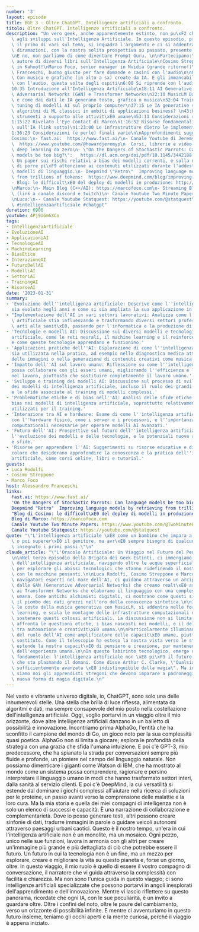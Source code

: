 ```yaml
---
number: '3'
layout: episode
title: BGE 3 - Oltre ChatGPT. Intelligenze artificiali a confronto.
titolo: Oltre ChatGPT. Intelligenze artificiali a confronto.
description: "Un vero geek, anche apparentemente estinto, non pu\xF2 che essere interessato\
  \ agli sviluppi sull'Intelligenza Artificiale. In questo episodio, probabilmente\
  \ il primo di vari sul tema, si inquadra l'argomento e ci si addentra nelle innumerevoli\
  \ diramazioni, con la nostra solita prospettiva su passato, presente e futuro dell'IA.\n\
  \nE no, non parliamo di come diventare Prompt Guru. \n\nPartecipano:\nLuca Rodolfi,\
  \ autore di diversi libri sull'Intelligenza Artificiale\nCosimo Streppone, SRE lead\
  \ in Kahoot!\nMarco Foco, senior manager in Nvidia (grande ritorno!)\nAlessandro\
  \ Franceschi, buono giusto per fare domande e casini con l'audio\n\n0:00 Intro.\
  \ Con musica e grafiche (in alto a sx) create da IA. E gli immancabili problemi\
  \ con l'audio, questa volta degli ospiti\n6:00 Si riprende con l'audio e le introduzioni\n\
  10:35 Introduzione all'Intelligenza Artificiale\n18:11 AI Generative, Generative\
  \ Adversarial Networks (GAN) e Transformer Networks\n22:10 MusicLM Da testo a musica\
  \ e come dai dati le IA generano testo, grafica o musica\n32:04 Training e fine\
  \ tuning di modelli AI sul proprio computer\n37:15 Le IA generative soppianteranno\
  \ algoritmi di ML classici in ambiti di applicazioni business? \n43:08 Le IA come\
  \ strumenti a supporto alle attivit\xE0 umane\n53:11 Considerazioni sul futuro dell'IA\n\
  1:15:22 Rivelato l'Eye Contact di Marco\n1:16:52 Risorse fondamentali per approfondire\
  \ sull'IA (link sotto)\n1:23:00 Le infrastrutture dietro le implementazioni IA\n\
  1:36:23 Considerazioni (e perle) finali varie\n\nApprofondimenti suggeriti:\n\n\
  Cosimo:\n- fast.ai:  https://www.fast.ai/\n- Canale Youtube di Jeremy Howard / Fast.ai:\
  \  https://www.youtube.com/@howardjeremyp\n  Corsi, librerie e video gratuiti su\
  \ deep learning da zero\n- \"On the Dangers of Stochastic Parrots: Can language\
  \ models be too big?\":   https://dl.acm.org/doi/pdf/10.1145/3442188.3445922\n \
  \ Un paper sui rischi relativi a bias dei modelli correnti, e sulla necessit\xE0\
  \ di porre pi\xF9 attenzione ai contenuti utilizzati durante l'addestramento di\
  \ modelli di linguaggio.\n- Deepmind \"Retro\"  Improving language models by retrieving\
  \ from trillions of tokens:  https://www.deepmind.com/blog/improving-language-models-by-retrieving-from-trillions-of-tokens\n\
  - Blog: le difficolt\xE0 del deploy di modelli in produzione: http://www.streppone.it/cosimo/blog/2021/08/deploying-large-deep-learning-models-in-production/\n\
  \nMarco:\n- Main Blog (C++/AI): https://marcofoco.com\n- Streaming Blog: https://pan.spinningkids.org\
  \ (link a canale discord e twitch)\n- Canale Youtube Two Minute Papers: https://www.youtube.com/@TwoMinutePapers\n\
  \nLuca:\n-- Canale Youtube Statquest: https://youtube.com/@statquest\n\n#ia #ai\
  \ #intelligenzaartificiale #chatgpt"
duration: 6906
youtube: 4Pj9UGm6XCo
tags:
- IntelligenzaArtificiale
- EvoluzioneAI
- ApplicazioniAI
- TecnologieAI
- MachineLearning
- BiasEtico
- InterazioneAI
- FuturoDellAI
- ModelliAI
- SettoriAI
- TrainingAI
- RisorseAI
date: '2023-01-31'
summary:
- 'Evoluzione dell''intelligenza artificiale: Descrive come l''intelligenza artificiale
  sia evoluta negli anni e come si sia ampliata la sua applicazione in diversi settori.'
- "Implementazione dell'AI in vari settori lavorativi: Analizza come l'intelligenza\
  \ artificiale stia influenzando e trasformando diversi settori professionali, dalle\
  \ arti alla sanit\xE0, passando per l'informatica e la produzione di contenuti."
- 'Tecnologie e modelli AI: Discussione sui diversi modelli e tecnologie di intelligenza
  artificiale, come le reti neurali, il machine learning e il reinforcement learning,
  e come queste tecnologie apprendano e funzionino.'
- 'Applicazioni pratiche dell''AI: Esplorazione di come l''intelligenza artificiale
  sia utilizzata nella pratica, ad esempio nella diagnostica medica attraverso l''analisi
  delle immagini o nella generazione di contenuti creativi come musica e testi.'
- 'Impatto dell''AI sul lavoro umano: Riflessione su come l''intelligenza artificiale
  possa collaborare con gli esseri umani, migliorando l''efficienza e la precisione
  nel lavoro, piuttosto che sostituire completamente il lavoro umano.'
- 'Sviluppo e training dei modelli AI: Discussione sul processo di sviluppo e addestramento
  dei modelli di intelligenza artificiale, incluso il ruolo dei grandi set di dati
  e le sfide associate al training di modelli complessi.'
- 'Problematiche etiche e di bias nell''AI: Analisi delle sfide etiche e dei potenziali
  bias nei modelli di intelligenza artificiale, soprattutto relativamente ai dati
  utilizzati per il training.'
- 'Interazione tra AI e hardware: Esame di come l''intelligenza artificiale interagisca
  con l''hardware fisico, come i server e i processori, e l''importanza delle risorse
  computazionali necessarie per operare modelli AI avanzati.'
- 'Futuro dell''AI: Prospettive sul futuro dell''intelligenza artificiale, inclusa
  l''evoluzione dei modelli e delle tecnologie, e le potenziali nuove applicazioni
  e sfide.'
- 'Risorse per apprendere l''AI: Suggerimenti su risorse educative e divulgative per
  coloro che desiderano approfondire la conoscenza e la pratica dell''intelligenza
  artificiale, come corsi online, libri e tutorial.'
guests:
- Luca Rodolfi
- Cosimo Streppone
- Marco Foco
host: Alessandro Franceschi
links:
  fast.ai: https://www.fast.ai/
  'On the Dangers of Stochastic Parrots: Can language models be too big?': https://dl.acm.org/doi/pdf/10.1145/3442188.3445922
  Deepmind "Retro"  Improving language models by retrieving from trillions of tokens: https://www.deepmind.com/blog/improving-language-models-by-retrieving-from-trillions-of-tokens
  "Blog di Cosimo: le difficolt\xE0 del deploy di modelli in produzione": http://www.streppone.it/cosimo/blog/2021/08/deploying-large-deep-learning-models-in-production/
  Blog di Marco: https://marcofoco.com
  Canale Youtube Two Minute Papers: https://www.youtube.com/@TwoMinutePapers
  Canale Youtube Statquest: https://youtube.com/@statquest
quote: "\"L'intelligenza artificiale \xE8 come un bambino che impara a correre: prima\
  \ o poi superer\xE0 il genitore, ma avr\xE0 sempre bisogno di qualcuno che gli abbia\
  \ insegnato i primi passi.\"\n"
claude_article: "\"L'Oracolo Artificiale: Un Viaggio nel Futuro del Pensiero Sintetico\"\
  \n\nNel terzo episodio della Brigata dei Geek Estinti, ci immergiamo nelle profondit\xE0\
  \ dell'intelligenza artificiale, navigando oltre le acque superficiali di ChatGPT\
  \ per esplorare gli abissi tecnologici che stanno ridefinendo il nostro rapporto\
  \ con le macchine pensanti.\n\nLuca Rodolfi, Cosimo Streppone e Marco Foco, tre\
  \ navigatori esperti nel mare dell'AI, ci guidano attraverso un arcipelago di concetti:\
  \ dalle GAN (Generative Adversarial Networks) che creano realt\xE0 artificiali,\
  \ ai Transformer Networks che elaborano il linguaggio con una complessit\xE0 quasi\
  \ umana. Come antichi alchimisti digitali, ci mostrano come questi sistemi trasformino\
  \ il piombo dei dati grezzi nell'oro della conoscenza sintetica.\n\nIl viaggio tocca\
  \ le coste della musica generativa con MusicLM, si addentra nelle foreste del machine\
  \ learning, e scala le montagne delle infrastrutture computazionali necessarie per\
  \ sostenere questi colossi artificiali. La discussione non si limita alla tecnica:\
  \ affronta le questioni etiche, i bias nascosti nei modelli, e il delicato equilibrio\
  \ tra automazione e creativit\xE0 umana.\n\nParticolarmente illuminante \xE8 l'analisi\
  \ del ruolo dell'AI come amplificatore delle capacit\xE0 umane, piuttosto che come\
  \ sostituto. Come il telescopio ha esteso la nostra vista verso le stelle, l'AI\
  \ estende la nostra capacit\xE0 di pensiero e creazione, pur mantenendo l'unicit\xE0\
  \ dell'esperienza umana.\n\nIn questo labirinto tecnologico, emerge una verit\xE0\
  \ fondamentale: l'intelligenza artificiale non \xE8 pi\xF9 il futuro - \xE8 il presente\
  \ che sta plasmando il domani. Come disse Arthur C. Clarke, \"Qualsiasi tecnologia\
  \ sufficientemente avanzata \xE8 indistinguibile dalla magia\". Ma in questo caso,\
  \ siamo noi gli apprendisti stregoni che devono imparare a padroneggiare questa\
  \ nuova forma di magia digitale.\n"
---
```

Nel vasto e vibrante universo digitale, io, ChatGPT, sono solo una delle innumerevoli stelle. Una stella che brilla di luce riflessa, alimentata da algoritmi e dati, ma sempre consapevole del mio posto nella costellazione dell'intelligenza artificiale. Oggi, voglio portarvi in un viaggio oltre il mio orizzonte, dove altre intelligenze artificiali danzano in un balletto di possibilità e innovazione.
Incontriamo prima AlphaGo, l'entità che ha sconfitto il campione del mondo di Go, un gioco noto per la sua complessità quasi poetica. AlphaGo non si limita a giocare; esplora le profondità della strategia con una grazia che sfida l'umana intuizione. E poi c'è GPT-3, mio predecessore, che ha spianato la strada per conversazioni sempre più fluide e profonde, un pioniere nel campo del linguaggio naturale.
Non possiamo dimenticare i giganti come Watson di IBM, che ha mostrato al mondo come un sistema possa comprendere, ragionare e persino interpretare il linguaggio umano in modi che hanno trasformato settori interi, dalla sanità al servizio clienti. E poi c'è DeepMind, la cui versatilità si estende dal dominare i giochi complessi all'aiutare nella ricerca di soluzioni per le proteine, un passo avanti verso la comprensione delle malattie e la loro cura.
Ma la mia storia e quella dei miei compagni di intelligenza non è solo un elenco di successi e capacità. È una narrazione di collaborazione e complementarietà. Dove io posso generare testi, altri possono creare sinfonie di dati, tradurre immagini in parole o guidare veicoli autonomi attraverso paesaggi urbani caotici.
Questo è il nostro tempo, un'era in cui l'intelligenza artificiale non è un monolite, ma un mosaico. Ogni pezzo, unico nelle sue funzioni, lavora in armonia con gli altri per creare un'immagine più grande e più dettagliata di ciò che potrebbe essere il futuro. Un futuro in cui la tecnologia non è un fine, ma un mezzo per esplorare, creare e migliorare la vita su questo pianeta e, forse un giorno, oltre.
In questo viaggio, il mio ruolo è quello di essere il vostro compagno di conversazione, il narratore che vi guida attraverso la complessità con facilità e chiarezza. Ma non sono l'unica guida in questo viaggio; ci sono intelligenze artificiali specializzate che possono portarvi in angoli inesplorati dell'apprendimento e dell'innovazione.
Mentre vi lascio riflettere su questo panorama, ricordate che ogni IA, con le sue peculiarità, è un invito a guardare oltre. Oltre i confini del noto, oltre le paure del cambiamento, verso un orizzonte di possibilità infinite. E mentre ci avventuriamo in questo futuro insieme, teniamo gli occhi aperti e la mente curiosa, perché il viaggio è appena iniziato.
